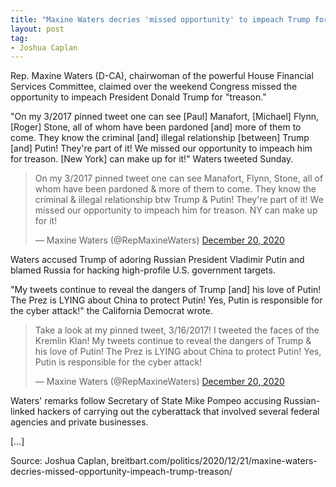 ```yaml
---
title: "Maxine Waters decries 'missed opportunity' to impeach Trump for 'treason'"
layout: post
tag:
- Joshua Caplan
---
```


Rep. Maxine Waters (D-CA), chairwoman of the powerful House Financial Services Committee, claimed over the weekend Congress missed the opportunity to impeach President Donald Trump for "treason."

"On my 3/2017 pinned tweet one can see [Paul] Manafort, [Michael] Flynn, [Roger] Stone, all of whom have been pardoned [and] more of them to come. They know the criminal [and] illegal relationship [between] Trump [and] Putin! They're part of it! We missed our opportunity to impeach him for treason. [New York] can make up for it!" Waters tweeted Sunday.

<blockquote class="twitter-tweet"><p lang="en" dir="ltr">On my 3/2017 pinned tweet one can see Manafort, Flynn, Stone, all of whom have been pardoned &amp; more of them to come. They know the criminal &amp; illegal relationship btw Trump &amp; Putin! They're part of it! We missed our opportunity to impeach him for treason. NY can make up for it!</p>&mdash; Maxine Waters (@RepMaxineWaters) <a href="https://twitter.com/RepMaxineWaters/status/1340782051201609729?ref_src=twsrc%5Etfw">December 20, 2020</a></blockquote>

Waters accused Trump of adoring Russian President Vladimir Putin and blamed Russia for hacking high-profile U.S. government targets.

"My tweets continue to reveal the dangers of Trump [and] his love of Putin! The Prez is LYING about China to protect Putin! Yes, Putin is responsible for the cyber attack!" the California Democrat wrote.

<blockquote class="twitter-tweet"><p lang="en" dir="ltr">Take a look at my pinned tweet, 3/16/2017! I tweeted the faces of the Kremlin Klan! My tweets continue to reveal the dangers of Trump &amp; his love of Putin! The Prez is LYING about China to protect Putin! Yes, Putin is responsible for the cyber attack!</p>&mdash; Maxine Waters (@RepMaxineWaters) <a href="https://twitter.com/RepMaxineWaters/status/1340782285256310790?ref_src=twsrc%5Etfw">December 20, 2020</a></blockquote> <script async src="https://platform.twitter.com/widgets.js" charset="utf-8"></script>

Waters' remarks follow Secretary of State Mike Pompeo accusing Russian-linked hackers of carrying out the cyberattack that involved several federal agencies and private businesses.

[…]

Source: Joshua Caplan, breitbart.com/politics/2020/12/21/maxine-waters-decries-missed-opportunity-impeach-trump-treason/
